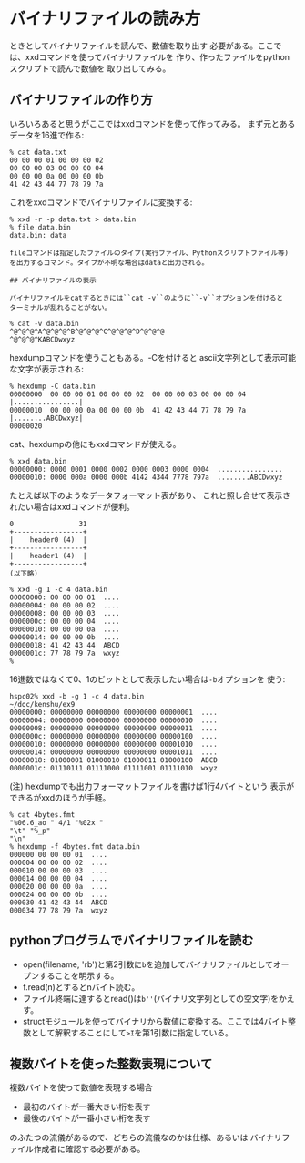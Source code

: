 # バイナリファイルの読み方

ときとしてバイナリファイルを読んで、数値を取り出す
必要がある。ここでは、xxdコマンドを使ってバイナリファイルを
作り、作ったファイルをpythonスクリプトで読んで数値を
取り出してみる。

## バイナリファイルの作り方

いろいろあると思うがここではxxdコマンドを使って作ってみる。
まず元とあるデータを16進で作る:

```console
% cat data.txt
00 00 00 01 00 00 00 02
00 00 00 03 00 00 00 04
00 00 00 0a 00 00 00 0b
41 42 43 44 77 78 79 7a
```

これをxxdコマンドでバイナリファイルに変換する:

```console
% xxd -r -p data.txt > data.bin
% file data.bin
data.bin: data

fileコマンドは指定したファイルのタイプ(実行ファイル、Pythonスクリプトファイル等)
を出力するコマンド。タイプが不明な場合はdataと出力される。

## バイナリファイルの表示

バイナリファイルをcatするときには``cat -v``のように``-v``オプションを付けると
ターミナルが乱れることがない。

% cat -v data.bin
^@^@^@^A^@^@^@^B^@^@^@^C^@^@^@^D^@^@^@
^@^@^@^KABCDwxyz
```

hexdumpコマンドを使うこともある。-Cを付けると
ascii文字列として表示可能な文字が表示される:
```console
% hexdump -C data.bin
00000000  00 00 00 01 00 00 00 02  00 00 00 03 00 00 00 04  |................|
00000010  00 00 00 0a 00 00 00 0b  41 42 43 44 77 78 79 7a  |........ABCDwxyz|
00000020
```

cat、hexdumpの他にもxxdコマンドが使える。

```console
% xxd data.bin
00000000: 0000 0001 0000 0002 0000 0003 0000 0004  ................
00000010: 0000 000a 0000 000b 4142 4344 7778 797a  ........ABCDwxyz
```

たとえば以下のようなデータフォーマット表があり、
これと照し合せて表示されたい場合はxxdコマンドが便利。

```
0                31
+-----------------+
|    header0 (4)  |
+-----------------+
|    header1 (4)  |
+-----------------+
(以下略)
```

```console
% xxd -g 1 -c 4 data.bin
00000000: 00 00 00 01  ....
00000004: 00 00 00 02  ....
00000008: 00 00 00 03  ....
0000000c: 00 00 00 04  ....
00000010: 00 00 00 0a  ....
00000014: 00 00 00 0b  ....
00000018: 41 42 43 44  ABCD
0000001c: 77 78 79 7a  wxyz
%
```

16進数ではなくて0、1のビットとして表示したい場合は``-b``オプションを
使う:
```console
hspc02% xxd -b -g 1 -c 4 data.bin                                               ~/doc/kenshu/ex9
00000000: 00000000 00000000 00000000 00000001  ....
00000004: 00000000 00000000 00000000 00000010  ....
00000008: 00000000 00000000 00000000 00000011  ....
0000000c: 00000000 00000000 00000000 00000100  ....
00000010: 00000000 00000000 00000000 00001010  ....
00000014: 00000000 00000000 00000000 00001011  ....
00000018: 01000001 01000010 01000011 01000100  ABCD
0000001c: 01110111 01111000 01111001 01111010  wxyz
```

(注)
hexdumpでも出力フォーマットファイルを書けば1行4バイトという
表示ができるがxxdのほうが手軽。

```console
% cat 4bytes.fmt
"%06.6_ao " 4/1 "%02x "
"\t" "%_p"
"\n"
% hexdump -f 4bytes.fmt data.bin
000000 00 00 00 01	....
000004 00 00 00 02	....
000010 00 00 00 03	....
000014 00 00 00 04	....
000020 00 00 00 0a	....
000024 00 00 00 0b	....
000030 41 42 43 44	ABCD
000034 77 78 79 7a	wxyz
```

## pythonプログラムでバイナリファイルを読む

- open(filename, 'rb')と第2引数に``b``を追加してバイナリファイルとしてオープンすることを明示する。
- f.read(n)とするとnバイト読む。
- ファイル終端に達するとread()は``b''``(バイナリ文字列としての空文字)をかえす。
- structモジュールを使ってバイナリから数値に変換する。ここでは4バイト整数として解釈することにして``>I``を第1引数に指定している。

## 複数バイトを使った整数表現について

複数バイトを使って数値を表現する場合

- 最初のバイトが一番大きい桁を表す
- 最後のバイトが一番小さい桁を表す

のふたつの流儀があるので、どちらの流儀なのかは仕様、あるいは
バイナリファイル作成者に確認する必要がある。


